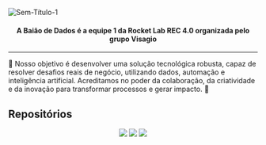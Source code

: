 ![Sem-Título-1](https://github.com/user-attachments/assets/2bdbde2a-54de-4b4b-9228-88f1035b96b5)

<h4 align="center">A Baião de Dados é a equipe 1 da Rocket Lab REC 4.0 organizada pelo grupo Visagio</h4>

---

<p> 🎯 Nosso objetivo é desenvolver uma solução tecnológica robusta, capaz de resolver desafios reais de negócio, utilizando dados, automação e inteligência artificial. Acreditamos no poder da colaboração, da criatividade e da inovação para transformar processos e gerar impacto. 🚀 </p>

## Repositórios

<p align="center">
    <a href="https://github.com/Baiao-de-Dados/rpe-frontend" target="_blank"><img src="https://github-readme-stats.vercel.app/api/pin/?username=Baiao-de-Dados&repo=rpe-frontend&show_owner=true&bg_color=efe1c9&title_color=342619&icon_color=b16b31&text_color=342619&hide_border=true" /></a>
      <a href="https://github.com/Baiao-de-Dados/rpe-backend" target="_blank"><img src="https://github-readme-stats.vercel.app/api/pin/?username=Baiao-de-Dados&repo=rpe-backend&show_owner=true&bg_color=efe1c9&title_color=342619&icon_color=b16b31&text_color=342619&hide_border=true" /></a>
    <a href="https://github.com/Baiao-de-Dados/rpe-data" target="_blank"><img src="https://github-readme-stats.vercel.app/api/pin/?username=Baiao-de-Dados&repo=rpe-backend&show_owner=true&bg_color=efe1c9&title_color=342619&icon_color=b16b31&text_color=342619&hide_border=true" /></a>
</p
